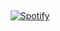 &nbsp;<div align="center">
  [![Spotify](https://novatorem-drab-chi.vercel.app/api/spotify?background_color=0d1117&border_color=ffffff)](https://open.spotify.com/user/31mpqi4kkskgkzznalqp2tqkrybq)
</div>
